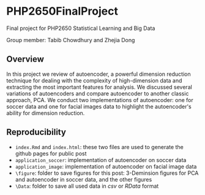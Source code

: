 # PHP2650FinalProject
Final project for PHP2650 Statistical Learning and Big Data

Group member: Tabib Chowdhury and Zhejia Dong


## Overview

In this project we review of autoencoder, a powerful dimension reduction technique for dealing with the complexity of high-dimension data and extracting the most important features for analysis. We discussed several variations of autoencoders and compare autoencoder to another classic approach, PCA. We conduct two implementations of autoencoder: one for soccer data and one for facial images data to highlight the autoencoder's ability for dimension reduction.

## Reproducibility

* `index.Rmd` and `index.html`: these two files are used to generate the github pages for public post
* `application_soccer`: implementation of autoencoder on soccer data
* `application_image`: implementation of autoencoder on facial image data
* `\figure`: folder to save figures for this post: 3-Deminsion figures for PCA and autoencoder in soccer data, and the other figures 
* `\Data`: folder to save all used data in *csv* or *RData* format
